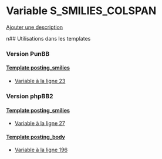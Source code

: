 # Variable S_SMILIES_COLSPAN
[Ajouter une description](https://fa-tvars.appspot.com/S_SMILIES_COLSPAN)

n## Utilisations dans les templates

### Version PunBB

#### [Template posting_smilies](punbb/posting_smilies.md)
* [Variable à la ligne 23](../punbb/posting_smilies.tpl#L23)

### Version phpBB2

#### [Template posting_smilies](subsilver/posting_smilies.md)
* [Variable à la ligne 27](../subsilver/posting_smilies.tpl#L27)

#### [Template posting_body](subsilver/posting_body.md)
* [Variable à la ligne 196](../subsilver/posting_body.tpl#L196)